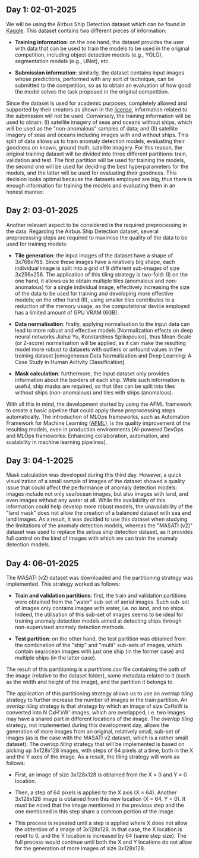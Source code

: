 ## Day 1: 02-01-2025

We will be using the Airbus Ship Detection dataset which can be found in [Kaggle](https://www.kaggle.com/competitions/airbus-ship-detection). This dataset contains two different pieces of information:

* **Training information**: on the one hand, the dataset provides the user with data that can be used to train the models to be used in the original competition, including object detection models (e.g., YOLO), segmentation models (e.g.,  UNet), etc.

* **Submission information**: similarly, the dataset contains input images whose predictions, performed with any sort of technique, can be submitted to the competition, so as to obtain an evaluation of how good the model solves the task proposed in the original competition.

Since the dataset is used for academic purposes, completely allowed and supported by their creators as shown in the [license](https://www.kaggle.com/competitions/airbus-ship-detection), information related to the submission will not be used. Conversely, the training information will be used to obtain: (I) satellite imagery of seas and oceans without ships, which will be used as the "non-anomalous" samples of data; and (II) satellite imagery of seas and oceans including images with and without ships. This split of data allows us to train anomaly detection models, evaluating their goodness on known, ground truth, satellite imagery. For this reason, the original training dataset will be divided into three different partitions: train, validation and test. The first partition will be used for training the models, the second one will be used for deciding the best hyperparameters for the models, and the latter will be used for evaluating their goodness. This decision looks optimal because the datasets employed are big, thus there is enough information for training the models and evaluating them in an honest manner.

## Day 2: 03-01-2025

Another relevant aspect to be considered is the required preprocessing in the data. Regarding the Airbus Ship Detection dataset, several preprocessing steps are required to maximise the quality of the data to be used for training models:

* **Tile generation**: the input images of the dataset have a shape of 3x768x768. Since these images have a relatively big shape, each individual image is split into a grid of 9 different sub-images of size 3x256x256. The application of this tiling strategy is two-fold: (I) on the one hand, it allows us to obtain multiple tiles (anomalous and non-anomalous) for a single individual image, effectively increasing the size of the data to be used for training and developing more effective models; on the other hand (II), using smaller tiles contributes to a reduction of the memory usage, as the computational device employed has a limited amount of GPU VRAM (6GB).

* **Data normalisation**: firstly, applying normalisation to the input data can lead to more robust and effective models [Normalization effects on deep neural networks Jiahui Yu, Konstantinos Spiliopoulos], thus Mean-Scale (or Z-score) normalisation will be applied, as it can make the resulting model more robust to datasets with outliers or unfound values in the training dataset [omogeneous Data Normalization and Deep Learning: A Case Study in Human Activity Classification].

* **Mask calculation**: furthermore, the input dataset only provides information about the borders of each ship. While such information is useful, ship masks are required, so that tiles can be split into tiles without ships (non-anomalous) and tiles with ships (anomalous).

With all this in mind, the development started by using the AFML framework to create a basic pipeline that could apply these preprocessing steps automatically. The introduction of MLOps frameworks, such as Automation Framework for Machine Learning ([AFML](https://github.com/AlbertoVelascoMata/afml)), is the quality improvement of the resulting models, even in production environments [AI-powered DevOps and MLOps frameworks: Enhancing collaboration, automation, and scalability in machine learning pipelines].

## Day 3: 04-1-2025

Mask calculation was developed during this third day. However, a quick visualization of a small sample of images of the dataset showed a quality issue that could affect the performance of anomaly detection models: images include not only sea/ocean images, but also images with land, and even images without any water at all. While the availability of this information could help develop more robust models, the unavailability of the "land mask" does not allow the creation of a balanced dataset with sea and land images. As a result, it was decided to use this dataset when studying the limitations of the anomaly detection models, whereas the "MASATI (v2)" dataset was used to replace the airbus ship detection dataset, as it provides full control on the kind of images with which we can train the anomaly detection models.

## Day 4: 06-01-2025

The MASATI (v2) dataset was downloaded and the partitioning strategy was implemented. This strategy worked as follows:

* **Train and validation partitions**: first, the train and validation partitions were obtained from the "water" sub-set of aerial images. Such sub-set of images only contains images with water, i.e. no land, and no ships. Indeed, the utilisation of this sub-set of images seems to be ideal for training anomaly detection models aimed at detecting ships through non-supervised anomaly detection methods.

* **Test partition**: on the other hand, the test partition was obtained from the combination of the "ship" and "multi" sub-sets of images, which contain sea/ocean images with just one ship (in the former case) and multiple ships (in the latter case).

The result of this partitioning is a *partitions.csv* file containing the path of the image (relative to the dataset folder), some metadata related to it (such as the width and height of the image), and the partition it belongs to.

The application of this partitioning strategy allows us to use an *overlap tiling* strategy to further increase the number of images in the train partition. An *overlap tiling* strategy is that strategy by which an image of size CxHxW is converted into N CxH'xW' images, which are overlapped, i.e. two images may have a shared part in different locations of the image. The *overlap tiling* strategy, not implemented during this development day, allows the generation of more images from an original, relatively small, sub-set of images (as is the case with the MASATI v2 dataset, which is a rather small dataset). The *overlap tiling* strategy that will be implemented is based on picking up 3x128x128 images, with steps of 64 pixels at a time, both in the X and the Y axes of the image. As a result, the tiling strategy will work as follows:

* First, an image of size 3x128x128 is obtained from the X = 0 and Y = 0 location.

* Then, a step of 64 pixels is applied to the X axis (X = 64). Another 3x128x128 image is obtained from this new location (X = 64, Y = 0). It must be noted that the image mentioned in the previous step and the one mentioned in this step share a common portion of the image.

* This process is repeated until a step is applied where X does not allow the obtention of a image of 3x128x128. In that case, the X location is reset to 0, and the Y location is increased by 64 (same step size). The full process would continue until both the X and Y locations do not allow for the generation of more images of size 3x128x128.